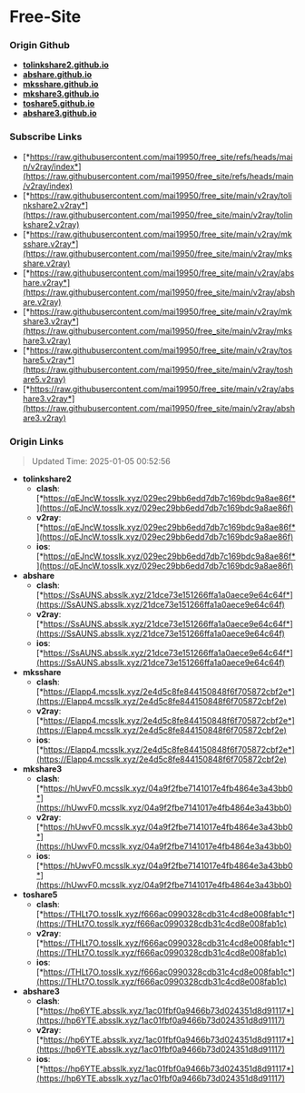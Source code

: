 # Free-Site

### Origin Github

- [**tolinkshare2.github.io**](https://github.com/tolinkshare2/tolinkshare2.github.io)
- [**abshare.github.io**](https://github.com/abshare/abshare.github.io)
- [**mksshare.github.io**](https://github.com/mksshare/mksshare.github.io)
- [**mkshare3.github.io**](https://github.com/mkshare3/mkshare3.github.io)
- [**toshare5.github.io**](https://github.com/toshare5/toshare5.github.io)
- [**abshare3.github.io**](https://github.com/abshare3/abshare3.github.io)

### Subscribe Links

- [*https://raw.githubusercontent.com/mai19950/free_site/refs/heads/main/v2ray/index*](https://raw.githubusercontent.com/mai19950/free_site/refs/heads/main/v2ray/index)
- [*https://raw.githubusercontent.com/mai19950/free_site/main/v2ray/tolinkshare2.v2ray*](https://raw.githubusercontent.com/mai19950/free_site/main/v2ray/tolinkshare2.v2ray)
- [*https://raw.githubusercontent.com/mai19950/free_site/main/v2ray/mksshare.v2ray*](https://raw.githubusercontent.com/mai19950/free_site/main/v2ray/mksshare.v2ray)
- [*https://raw.githubusercontent.com/mai19950/free_site/main/v2ray/abshare.v2ray*](https://raw.githubusercontent.com/mai19950/free_site/main/v2ray/abshare.v2ray)
- [*https://raw.githubusercontent.com/mai19950/free_site/main/v2ray/mkshare3.v2ray*](https://raw.githubusercontent.com/mai19950/free_site/main/v2ray/mkshare3.v2ray)
- [*https://raw.githubusercontent.com/mai19950/free_site/main/v2ray/toshare5.v2ray*](https://raw.githubusercontent.com/mai19950/free_site/main/v2ray/toshare5.v2ray)
- [*https://raw.githubusercontent.com/mai19950/free_site/main/v2ray/abshare3.v2ray*](https://raw.githubusercontent.com/mai19950/free_site/main/v2ray/abshare3.v2ray)

### Origin Links

> Updated Time: 2025-01-05 00:52:56

- **tolinkshare2**
  - **clash**: [*https://qEJncW.tosslk.xyz/029ec29bb6edd7db7c169bdc9a8ae86f*](https://qEJncW.tosslk.xyz/029ec29bb6edd7db7c169bdc9a8ae86f)
  - **v2ray**: [*https://qEJncW.tosslk.xyz/029ec29bb6edd7db7c169bdc9a8ae86f*](https://qEJncW.tosslk.xyz/029ec29bb6edd7db7c169bdc9a8ae86f)
  - **ios**: [*https://qEJncW.tosslk.xyz/029ec29bb6edd7db7c169bdc9a8ae86f*](https://qEJncW.tosslk.xyz/029ec29bb6edd7db7c169bdc9a8ae86f)
- **abshare**
  - **clash**: [*https://SsAUNS.absslk.xyz/21dce73e151266ffa1a0aece9e64c64f*](https://SsAUNS.absslk.xyz/21dce73e151266ffa1a0aece9e64c64f)
  - **v2ray**: [*https://SsAUNS.absslk.xyz/21dce73e151266ffa1a0aece9e64c64f*](https://SsAUNS.absslk.xyz/21dce73e151266ffa1a0aece9e64c64f)
  - **ios**: [*https://SsAUNS.absslk.xyz/21dce73e151266ffa1a0aece9e64c64f*](https://SsAUNS.absslk.xyz/21dce73e151266ffa1a0aece9e64c64f)
- **mksshare**
  - **clash**: [*https://Elapp4.mcsslk.xyz/2e4d5c8fe844150848f6f705872cbf2e*](https://Elapp4.mcsslk.xyz/2e4d5c8fe844150848f6f705872cbf2e)
  - **v2ray**: [*https://Elapp4.mcsslk.xyz/2e4d5c8fe844150848f6f705872cbf2e*](https://Elapp4.mcsslk.xyz/2e4d5c8fe844150848f6f705872cbf2e)
  - **ios**: [*https://Elapp4.mcsslk.xyz/2e4d5c8fe844150848f6f705872cbf2e*](https://Elapp4.mcsslk.xyz/2e4d5c8fe844150848f6f705872cbf2e)
- **mkshare3**
  - **clash**: [*https://hUwvF0.mcsslk.xyz/04a9f2fbe7141017e4fb4864e3a43bb0*](https://hUwvF0.mcsslk.xyz/04a9f2fbe7141017e4fb4864e3a43bb0)
  - **v2ray**: [*https://hUwvF0.mcsslk.xyz/04a9f2fbe7141017e4fb4864e3a43bb0*](https://hUwvF0.mcsslk.xyz/04a9f2fbe7141017e4fb4864e3a43bb0)
  - **ios**: [*https://hUwvF0.mcsslk.xyz/04a9f2fbe7141017e4fb4864e3a43bb0*](https://hUwvF0.mcsslk.xyz/04a9f2fbe7141017e4fb4864e3a43bb0)
- **toshare5**
  - **clash**: [*https://THLt7O.tosslk.xyz/f666ac0990328cdb31c4cd8e008fab1c*](https://THLt7O.tosslk.xyz/f666ac0990328cdb31c4cd8e008fab1c)
  - **v2ray**: [*https://THLt7O.tosslk.xyz/f666ac0990328cdb31c4cd8e008fab1c*](https://THLt7O.tosslk.xyz/f666ac0990328cdb31c4cd8e008fab1c)
  - **ios**: [*https://THLt7O.tosslk.xyz/f666ac0990328cdb31c4cd8e008fab1c*](https://THLt7O.tosslk.xyz/f666ac0990328cdb31c4cd8e008fab1c)
- **abshare3**
  - **clash**: [*https://hp6YTE.absslk.xyz/1ac01fbf0a9466b73d024351d8d91117*](https://hp6YTE.absslk.xyz/1ac01fbf0a9466b73d024351d8d91117)
  - **v2ray**: [*https://hp6YTE.absslk.xyz/1ac01fbf0a9466b73d024351d8d91117*](https://hp6YTE.absslk.xyz/1ac01fbf0a9466b73d024351d8d91117)
  - **ios**: [*https://hp6YTE.absslk.xyz/1ac01fbf0a9466b73d024351d8d91117*](https://hp6YTE.absslk.xyz/1ac01fbf0a9466b73d024351d8d91117)
